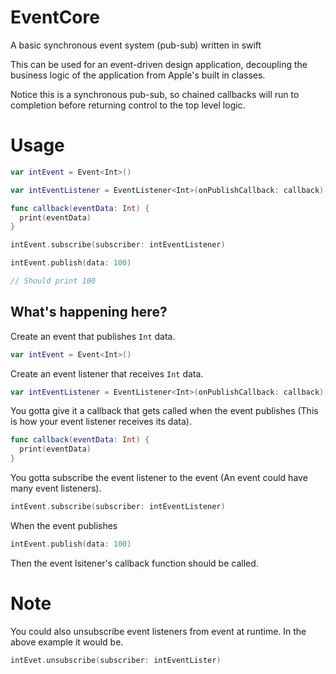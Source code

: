 # EventCore
A basic synchronous event system (pub-sub) written in swift

This can be used for an event-driven design application, decoupling the business logic of the application from Apple's built in classes.

Notice this is a synchronous pub-sub, so chained callbacks will run to completion before returning control to the top level logic.

# Usage

```swift
var intEvent = Event<Int>()

var intEventListener = EventListener<Int>(onPublishCallback: callback);

func callback(eventData: Int) {
  print(eventData)
}

intEvent.subscribe(subscriber: intEventListener)

intEvent.publish(data: 100)

// Should print 100
```

## What's happening here?

Create an event that publishes `Int` data.
```swift
var intEvent = Event<Int>()
```

Create an event listener that receives `Int` data.
```swift
var intEventListener = EventListener<Int>(onPublishCallback: callback);
```
You gotta give it a callback that gets called when the event publishes (This is how your event listener receives its data).
```swift
func callback(eventData: Int) {
  print(eventData)
}
```

You gotta subscribe the event listener to the event (An event could have many event listeners).
```swift
intEvent.subscribe(subscriber: intEventListener)
```

When the event publishes
```swift
intEvent.publish(data: 100)
```

Then the event lsitener's callback function should be called.

# Note

You could also unsubscribe event listeners from event at runtime. In the above example it would be.
```swift
intEvet.unsubscribe(subscriber: intEventLister)
```
